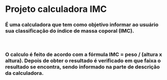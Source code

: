 <h1>Projeto calculadora IMC</h1>

<h3> É uma calculadora que tem como objetivo informar ao usuário sua classificação do índice de massa coporal (IMC). </h3>
</br>
<h3> O calculo é feito de acordo com a fórmula IMC = peso / (altura x altura). Depois de obter o resultado é verificado em que faixa o resultado se encontra, sendo informado na parte de descrição da calculadora.